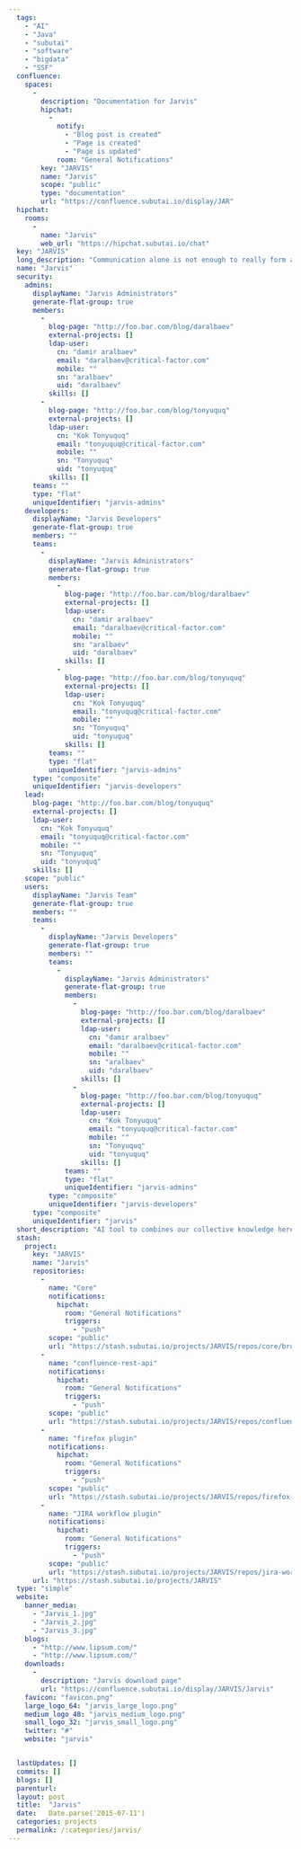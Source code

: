 ```yaml
---
  tags: 
    - "AI"
    - "Java"
    - "subutai"
    - "software"
    - "bigdata"
    - "SSF"
  confluence: 
    spaces: 
      - 
        description: "Documentation for Jarvis"
        hipchat: 
          - 
            notify: 
              - "Blog post is created"
              - "Page is created"
              - "Page is updated"
            room: "General Notifications"
        key: "JARVIS"
        name: "Jarvis"
        scope: "public"
        type: "documentation"
        url: "https://confluence.subutai.io/display/JAR"
  hipchat: 
    rooms: 
      - 
        name: "Jarvis"
        web_url: "https://hipchat.subutai.io/chat"
  key: "JARVIS"
  long_description: "Communication alone is not enough to really form a capable interactive community. Jarvis collects information as we work at the SSF to help improve the way we teach ourselves, conduct online research, organize and teach back our knowledge to new comers. Jarvis also tracks progress on projects and checks for code quality to enable meritocracy at the SSF."
  name: "Jarvis"
  security: 
    admins: 
      displayName: "Jarvis Administrators"
      generate-flat-group: true
      members: 
        - 
          blog-page: "http://foo.bar.com/blog/daralbaev"
          external-projects: []
          ldap-user: 
            cn: "damir aralbaev"
            email: "daralbaev@critical-factor.com"
            mobile: ""
            sn: "aralbaev"
            uid: "daralbaev"
          skills: []
        - 
          blog-page: "http://foo.bar.com/blog/tonyuquq"
          external-projects: []
          ldap-user: 
            cn: "Kok Tonyuquq"
            email: "tonyuquq@critical-factor.com"
            mobile: ""
            sn: "Tonyuquq"
            uid: "tonyuquq"
          skills: []
      teams: ""
      type: "flat"
      uniqueIdentifier: "jarvis-admins"
    developers: 
      displayName: "Jarvis Developers"
      generate-flat-group: true
      members: ""
      teams: 
        - 
          displayName: "Jarvis Administrators"
          generate-flat-group: true
          members: 
            - 
              blog-page: "http://foo.bar.com/blog/daralbaev"
              external-projects: []
              ldap-user: 
                cn: "damir aralbaev"
                email: "daralbaev@critical-factor.com"
                mobile: ""
                sn: "aralbaev"
                uid: "daralbaev"
              skills: []
            - 
              blog-page: "http://foo.bar.com/blog/tonyuquq"
              external-projects: []
              ldap-user: 
                cn: "Kok Tonyuquq"
                email: "tonyuquq@critical-factor.com"
                mobile: ""
                sn: "Tonyuquq"
                uid: "tonyuquq"
              skills: []
          teams: ""
          type: "flat"
          uniqueIdentifier: "jarvis-admins"
      type: "composite"
      uniqueIdentifier: "jarvis-developers"
    lead: 
      blog-page: "http://foo.bar.com/blog/tonyuquq"
      external-projects: []
      ldap-user: 
        cn: "Kok Tonyuquq"
        email: "tonyuquq@critical-factor.com"
        mobile: ""
        sn: "Tonyuquq"
        uid: "tonyuquq"
      skills: []
    scope: "public"
    users: 
      displayName: "Jarvis Team"
      generate-flat-group: true
      members: ""
      teams: 
        - 
          displayName: "Jarvis Developers"
          generate-flat-group: true
          members: ""
          teams: 
            - 
              displayName: "Jarvis Administrators"
              generate-flat-group: true
              members: 
                - 
                  blog-page: "http://foo.bar.com/blog/daralbaev"
                  external-projects: []
                  ldap-user: 
                    cn: "damir aralbaev"
                    email: "daralbaev@critical-factor.com"
                    mobile: ""
                    sn: "aralbaev"
                    uid: "daralbaev"
                  skills: []
                - 
                  blog-page: "http://foo.bar.com/blog/tonyuquq"
                  external-projects: []
                  ldap-user: 
                    cn: "Kok Tonyuquq"
                    email: "tonyuquq@critical-factor.com"
                    mobile: ""
                    sn: "Tonyuquq"
                    uid: "tonyuquq"
                  skills: []
              teams: ""
              type: "flat"
              uniqueIdentifier: "jarvis-admins"
          type: "composite"
          uniqueIdentifier: "jarvis-developers"
      type: "composite"
      uniqueIdentifier: "jarvis"
  short_description: "AI tool to combines our collective knowledge here at the SSF"
  stash: 
    project: 
      key: "JARVIS"
      name: "Jarvis"
      repositories: 
        - 
          name: "Core"
          notifications: 
            hipchat: 
              room: "General Notifications"
              triggers: 
                - "push"
          scope: "public"
          url: "https://stash.subutai.io/projects/JARVIS/repos/core/browse"
        - 
          name: "confluence-rest-api"
          notifications: 
            hipchat: 
              room: "General Notifications"
              triggers: 
                - "push"
          scope: "public"
          url: "https://stash.subutai.io/projects/JARVIS/repos/confluence-rest-api/browse"
        - 
          name: "firefox plugin"
          notifications: 
            hipchat: 
              room: "General Notifications"
              triggers: 
                - "push"
          scope: "public"
          url: "https://stash.subutai.io/projects/JARVIS/repos/firefox-plugin/browse"
        - 
          name: "JIRA workflow plugin"
          notifications: 
            hipchat: 
              room: "General Notifications"
              triggers: 
                - "push"
          scope: "public"
          url: "https://stash.subutai.io/projects/JARVIS/repos/jira-workflow-plugin/browse"
      url: "https://stash.subutai.io/projects/JARVIS"
  type: "simple"
  website: 
    banner_media: 
      - "Jarvis_1.jpg"
      - "Jarvis_2.jpg"
      - "Jarvis_3.jpg"
    blogs: 
      - "http://www.lipsum.com/"
      - "http://www.lipsum.com/"
    downloads: 
      - 
        description: "Jarvis download page"
        url: "https://confluence.subutai.io/display/JARVIS/Jarvis"
    favicon: "favicon.png"
    large_logo_64: "jarvis_large_logo.png"
    medium_logo_48: "jarvis_medium_logo.png"
    small_logo_32: "jarvis_small_logo.png"
    twitter: "#"
    website: "jarvis"


  lastUpdates: []
  commits: []
  blogs: []
  parenturl: 
  layout: post
  title:  "Jarvis"
  date:   Date.parse('2015-07-11')
  categories: projects
  permalink: /:categories/jarvis/
---
```

